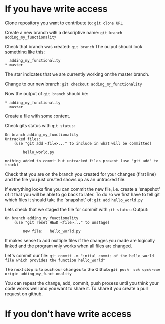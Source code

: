 If you have write access
========================

Clone repository you want to contribute to:
`git clone URL`

Create a new branch with a descriptive name:
`git branch adding_my_functionality`

Check that branch was created:
`git branch`
The output should look something like this:
```
  adding_my_functionality
* master
```
The star indicates that we are currently working on the master branch.

Change to our new branch:
`git checkout adding_my_functionality`

Now the output of `git branch` should be:
```
* adding_my_functionality
  master
```

Create a file with some content.

Check gits status with `git status`:
```
On branch adding_my_functionality
Untracked files:
    (use "git add <file>..." to include in what will be committed)

        hello_world.py

nothing added to commit but untracked files present (use "git add" to track)
```
Check that you are on the branch you created for your changes (first line) and
the file you just created shows up as an untracked file.

If everything looks fine you can commit the new file, i.e. create a 'snapshot' of it that you will be able to
go back to later.
To do so we first have to tell git which files it should take the 'snapshot' of:
`git add hello_world.py`

Lets check that we staged the file for commit with `git status`:
Output:
```
On branch adding_my_functionality
    (use "git reset HEAD <file>..." to unstage)

        new file:   hello_world.py
```
It makes sense to add multiple files if the changes you made are logically linked and the program only works when all files are changed.

Let's commit our file:
`git commit -m "inital commit of the hello_world file which provides the function hello_world"`

The next step is to push our changes to the Github:
`git push -set-upstream origin adding_my_functionality`

You can repeat the change, add, commit, push process until you think your code works well and you want to share it.
To share it you create a pull request on github.

If you don't have write access
==============================


